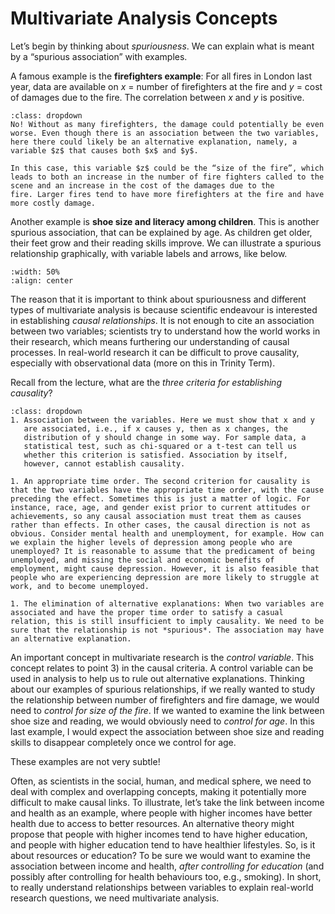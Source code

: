 #  Multivariate Analysis Concepts

Let’s begin by thinking about *spuriousness*. We can explain what is
meant by a “spurious association” with examples.

A famous example is the **firefighters example**: For all fires in
London last year, data are available on $x$ = number of firefighters
at the fire and $y$ = cost of damages due to the fire. The correlation
between $x$ and $y$ is positive.

```{admonition} Click to reveal answer
:class: dropdown
No! Without as many firefighters, the damage could potentially be even
worse. Even though there is an association between the two variables,
here there could likely be an alternative explanation, namely, a
variable $z$ that causes both $x$ and $y$.

In this case, this variable $z$ could be the “size of the fire”, which
leads to both an increase in the number of fire fighters called to the
scene and an increase in the cost of the damages due to the
fire. Larger fires tend to have more firefighters at the fire and have
more costly damage.
```

Another example is **shoe size and literacy among children**. This is
another spurious association, that can be explained by age. As
children get older, their feet grow and their reading skills
improve. We can illustrate a spurious relationship graphically, with
variable labels and arrows, like below.

```{image} images/regression2_BooksShoes.png 
:width: 50%
:align: center
```

The reason that it is important to think about spuriousness and
different types of multivariate analysis is because scientific
endeavour is interested in establishing *causal relationships*. It is
not enough to cite an association between two variables; scientists
try to understand how the world works in their research, which means
furthering our understanding of causal processes. In real-world
research it can be difficult to prove causality, especially with
observational data (more on this in Trinity Term).

Recall from the lecture, what are the *three criteria for establishing
causality*?


```{admonition} Click to reveal answer
:class: dropdown
1. Association between the variables. Here we must show that x and y
   are associated, i.e., if x causes y, then as x changes, the
   distribution of y should change in some way. For sample data, a
   statistical test, such as chi-squared or a t-test can tell us
   whether this criterion is satisfied. Association by itself,
   however, cannot establish causality.

1. An appropriate time order. The second criterion for causality is that the two variables have the appropriate time order, with the cause preceding the effect. Sometimes this is just a matter of logic. For instance, race, age, and gender exist prior to current attitudes or achievements, so any causal association must treat them as causes rather than effects. In other cases, the causal direction is not as obvious. Consider mental health and unemployment, for example. How can we explain the higher levels of depression among people who are unemployed? It is reasonable to assume that the predicament of being unemployed, and missing the social and economic benefits of employment, might cause depression. However, it is also feasible that people who are experiencing depression are more likely to struggle at work, and to become unemployed. 

1. The elimination of alternative explanations: When two variables are associated and have the proper time order to satisfy a casual relation, this is still insufficient to imply causality. We need to be sure that the relationship is not *spurious*. The association may have an alternative explanation.

```
An important concept in multivariate research is the *control
variable*. This concept relates to point 3) in the causal criteria. A
control variable can be used in analysis to help us to rule out
alternative explanations. Thinking about our examples of spurious
relationships, if we really wanted to study the relationship between
number of firefighters and fire damage, we would need to *control for
size of the fire*. If we wanted to examine the link between shoe size
and reading, we would obviously need to *control for age*. In this
last example, I would expect the association between shoe size and
reading skills to disappear completely once we control for age.

These examples are not very subtle!

Often, as scientists in the social, human, and medical sphere, we need to deal with complex and overlapping concepts, making it potentially more difficult to make causal links. To illustrate, let’s take the link between income and health as an example, where people with higher incomes have better health due to access to better resources. An alternative theory might propose that people with higher incomes tend to have higher education, and people with higher education tend to have healthier lifestyles. So, is it about resources or education? To be sure we would want to examine the association between income and health, *after controlling for education* (and possibly after controlling for health behaviours too, e.g., smoking). In short, to really understand relationships between variables to explain real-world research questions, we need multivariate analysis. 



